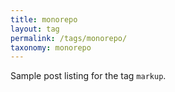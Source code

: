 ```yaml
---
title: monorepo
layout: tag
permalink: /tags/monorepo/
taxonomy: monorepo
---
```


Sample post listing for the tag `markup`.